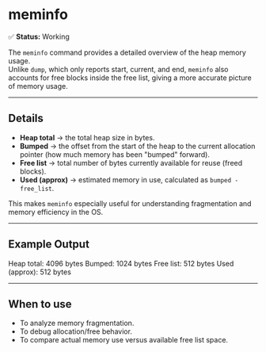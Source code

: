 # meminfo

✅ **Status:** Working  

The `meminfo` command provides a detailed overview of the heap memory usage.  
Unlike `dump`, which only reports start, current, and end, `meminfo` also accounts for free blocks inside the free list, giving a more accurate picture of memory usage.

---

## Details

- **Heap total** → the total heap size in bytes.  
- **Bumped** → the offset from the start of the heap to the current allocation pointer (how much memory has been "bumped" forward).  
- **Free list** → total number of bytes currently available for reuse (freed blocks).  
- **Used (approx)** → estimated memory in use, calculated as `bumped - free_list`.

This makes `meminfo` especially useful for understanding fragmentation and memory efficiency in the OS.

---

## Example Output

Heap total: 4096 bytes
Bumped: 1024 bytes
Free list: 512 bytes
Used (approx): 512 bytes

---

## When to use

- To analyze memory fragmentation.  
- To debug allocation/free behavior.  
- To compare actual memory use versus available free list space.  